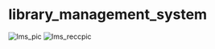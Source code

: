 # library_management_system
![lms_pic](https://github.com/aneesazc/library_management_system/assets/41589553/6b1905b9-e1b7-45b0-98e5-d5d6a16d915a)
![lms_reccpic](https://github.com/aneesazc/library_management_system/assets/41589553/a4b61454-c299-4400-8849-5cc0e3ef5bec)

